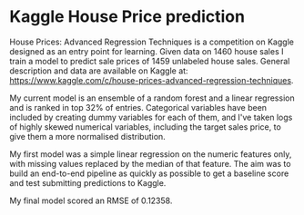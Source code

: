 # Kaggle House Price prediction

House Prices: Advanced Regression Techniques is a competition on Kaggle designed as an entry point for learning. Given data on 1460 house sales I train a model to predict sale prices of 1459 unlabeled house sales. General description and data are available on Kaggle at: 
https://www.kaggle.com/c/house-prices-advanced-regression-techniques. 

My current model is an ensemble of a random forest and a linear regression and is ranked in top 32% of entries. Categorical variables have been included by creating dummy variables for each of them, and I've taken logs of highly skewed numerical variables, including the target sales price, to give them a more normalised distribution.

My first model was a simple linear regression on the numeric features only, with missing values replaced by the median of that feature. The aim was to build an end-to-end pipeline as quickly as possible to get a baseline score and test submitting predictions to Kaggle.

My final model scored an RMSE of 0.12358.
